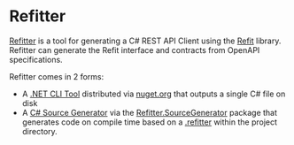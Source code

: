 # Refitter
[Refitter](https://github.com/christianhelle/refitter) is a tool for generating a C# REST API Client using the [Refit](https://github.com/reactiveui/refit) library. Refitter can generate the Refit interface and contracts from OpenAPI specifications. 

Refitter comes in 2 forms:
- A [.NET CLI Tool](articles/cli-tool.md) distributed via [nuget.org](http://www.nuget.org/packages/refitter) that outputs a single C# file on disk
- A [C# Source Generator](articles/source-generator.md) via the [Refitter.SourceGenerator](http://www.nuget.org/packages/refitter.sourcegenerator) package that generates code on compile time based on a [.refitter](articles/refitter-file-format.md) within the project directory.
